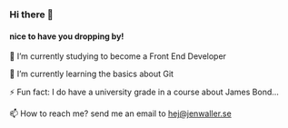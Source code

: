 ### Hi there 👋
#### nice to have you dropping by!


🔭 I’m currently studying to become a Front End Developer

🌱 I’m currently learning the basics about Git

⚡ Fun fact: I do have a university grade in a course about James Bond...


📫 How to reach me? send me an email to hej@jenwaller.se

